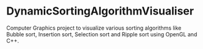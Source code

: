 # DynamicSortingAlgorithmVisualiser
Computer Graphics project to visualize various sorting algorithms like Bubble sort, Insertion sort, Selection sort and Ripple sort using OpenGL and C++.
